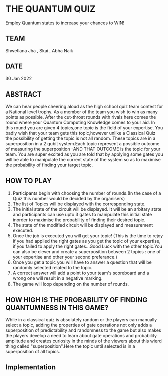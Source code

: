 # THE QUANTUM QUIZ
Employ Quantum states to increase your chances to WIN!

## TEAM
Shwetlana Jha , Skai  , Abha Naik

## DATE
30 Jan 2022

## ABSTRACT
We can hear people cheering aloud as the high school quiz team contest for a National level trophy. As a member of the team you wish to win as many points as possible. After the cut-throat rounds with rivals here comes the round where your Quantum Computing Knowledge comes to your aid. In this round you are given 4 topics,one topic is the field of your expertise.
You badly wish that your team gets this topic,however unlike a Classical Quiz the possibility of getting the topic is not all random. These topics are in a superposition in a 2 qubit system.Each topic represent a possible outcome of measuring the superposition -AND THAT OUTCOME is the topic for your team. You are super excited as you are told that by applying some gates you will be able to manipulate the current state of the system so as to maximise the probability of finding your target topic.

## HOW TO PLAY
1. Participants begin with choosing the number of rounds.(In the case of a Quiz this number would be decided by the organisers)
2. The list of Topics will be displayed with the corresponding state.
3. The initial state of the circuit will be displayed. It will be an arbitary state and participants can use upto 3 gates to manipulate this initial state inorder to   maximise the probability of finding their desired topic.
4. The state of the modified circuit will be displayed and measurement executed.
5. Once the job is executed you will get your topic! (This is the time to rejoy if you had applied the right gates as you get the topic of your expertise, if you failed to apply the right gates...Good Luck with the other topic.You can also be clever and create a superposition between 2 topics : one of your expertise and other your second preferance.)
6. Once you get a topic you will have to answer a question that will be randomly selected related to the topic.
7. A correct answer will add a point to your team's scoreboard and a wrong one will result in a negative marking.
8. The game will loop depending on the number of rounds.

## HOW HIGH IS THE PROBABILITY OF FINDING QUANTUMNESS IN THIS GAME?
While in a classical quiz is absolutely random or the players can manually select a topic, adding the properties of gate operations not only adds a superposition of predictability and randomness to the game but also makes the players develop a need to learn about gate operations and probability amplitude and creates curiosity in the minds of the viewers about this wierd thing called "superposition".Here the topic until selected is in a superposition of all topics.

## Implementation





